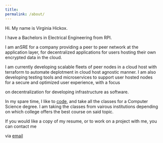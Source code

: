 ```yaml
---
title:
permalink: /about/
---
```


Hi. My name is Virginia Hickox. 

I have a Bachelors in Electrical Engineering from RPI. 

I am anSRE for a company providing a peer to peer network at the application layer, for decentralized applications for users hosting their own encrypted data in the cloud. 

I am currently developing scalable fleets of peer nodes in a cloud host with terraform to automate deplotment in cloud host agnostic manner. I am also developing testing tools and microservices to support user hosted nodes for a secure and optimized user experience, with a focus

on decentralization for developing infrastructure as software. 

In my spare time, I like to [code](https://github.com/GInxh/), and take all the classes for a Computer Science degree. I am taking the classes from vairous institutions depending on which college offers the best course on said topic.   

If you would like a copy of my resume, or to work on a project with me, you can contact me

via [email](mailto:vhickox@gmail.com)  
